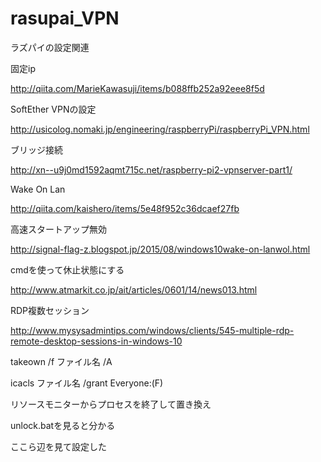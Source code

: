 # rasupai_VPN
ラズパイの設定関連

固定ip

http://qiita.com/MarieKawasuji/items/b088ffb252a92eee8f5d

SoftEther VPNの設定

http://usicolog.nomaki.jp/engineering/raspberryPi/raspberryPi_VPN.html

ブリッジ接続

http://xn--u9j0md1592aqmt715c.net/raspberry-pi2-vpnserver-part1/

Wake On Lan

http://qiita.com/kaishero/items/5e48f952c36dcaef27fb

高速スタートアップ無効

http://signal-flag-z.blogspot.jp/2015/08/windows10wake-on-lanwol.html

cmdを使って休止状態にする

http://www.atmarkit.co.jp/ait/articles/0601/14/news013.html

RDP複数セッション

http://www.mysysadmintips.com/windows/clients/545-multiple-rdp-remote-desktop-sessions-in-windows-10

takeown /f ファイル名 /A

icacls ファイル名 /grant Everyone:(F)

リソースモニターからプロセスを終了して置き換え

unlock.batを見ると分かる

ここら辺を見て設定した
